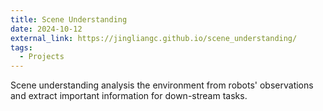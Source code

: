 ```yaml
---
title: Scene Understanding
date: 2024-10-12
external_link: https://jingliangc.github.io/scene_understanding/
tags:
  - Projects
---
```


Scene understanding analysis the environment from robots' observations and extract important information for down-stream tasks.
<!--more-->

